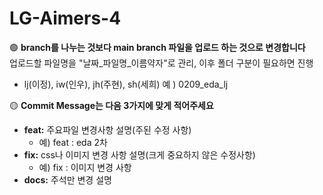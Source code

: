 # LG-Aimers-4

🟢 **branch를 나누는 것보다 main branch 파일을 업로드 하는 것으로 변경합니다**    
업로드할 파일명을 "날짜_파일명_이름약자"로 관리, 이후 폴더 구분이 필요하면 진행   
- lj(이정), iw(인우), jh(주현), sh(세희)
  예 ) 0209_eda_lj




🟡 **Commit Message는 다음 3가지에 맞게 적어주세요**

- **feat:** 주요파일 변경사항 설명(주된 수정 사항)
    - 예) feat : eda 2차
- **fix:** css나 이미지 변경 사항 설명(크게 중요하지 않은 수정사항)
    - 예) fix : 이미지 변경 사항
- **docs:** 주석만 변경 설명
</aside>
